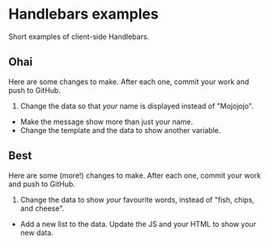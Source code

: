 # Handlebars examples

Short examples of client-side Handlebars.

## Ohai

Here are some changes to make. After each one, commit your work and push to GitHub.

1. Change the data so that *your* name is displayed instead of "Mojojojo".
* Make the message show more than just your name.
* Change the template and the data to show another variable.

## Best

Here are some (more!) changes to make. After each one, commit your work and push to GitHub.

1. Change the data to show *your* favourite words, instead of "fish, chips, and cheese".
* Add a new list to the data. Update the JS and your HTML to show your new data.
